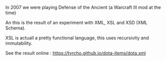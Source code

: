 In 2007 we were playing Defense of the Ancient (a Warcraft III mod at the time)

An this is the result of an experiment with XML, XSL and XSD (XML Schema).

XSL is actuall a pretty functional language, this uses recursivity and immutability.

See the result online : https://tyrcho.github.io/dota-items/dota.xml
